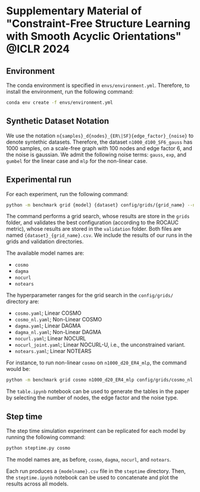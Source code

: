 # Supplementary Material of "Constraint-Free Structure Learning with Smooth Acyclic Orientations" @ICLR 2024

## Environment

The conda environment is specified in `envs/environment.yml`.
Therefore,
to install the environment,
run the following command:

```bash
conda env create -f envs/environment.yml
```

## Synthetic Dataset Notation

We use the notation `n{samples}_d{nodes}_{ER\|SF}{edge_factor}_{noise}`
to denote
syntethic datasets.
Therefore,
the dataset `n1000_d100_SF6_gauss` has 1000 samples,
on a scale-free graph with 100 nodes and edge factor 6,
and the noise is gaussian.
We admit the following noise terms:
`gauss`, `exp`, and `gumbel` for the linear case
and
`mlp` for the non-linear case.

## Experimental run

For each experiment,
run the following command:

```bash
python -m benchmark grid {model} {dataset} config/grids/{grid_name} --n_grid_samples={NSAMPLES} --num_cpus={NCPUS} --n_repetitions=5
```

The command performs a grid search, whose results are store in the `grids` folder, and validates the best configuration (according to the ROCAUC metric), whose results are stored in the `validation` folder. Both files are named `{dataset}_{grid_name}.csv`. We include the results of our runs in the grids and validation directories.

The available model names are:

- `cosmo`
- `dagma`
- `nocurl`
- `notears`

The hyperparameter ranges for the grid search in the `config/grids/` directory are:

- `cosmo.yaml`; Linear COSMO
- `cosmo_nl.yaml`; Non-Linear COSMO
- `dagma.yaml`; Linear DAGMA
- `dagma_nl.yaml`; Non-Linear DAGMA
- `nocurl.yaml`; Linear NOCURL
- `nocurl_joint.yaml`; Linear NOCURL-U, i.e., the unconstrained variant.
- `notears.yaml`; Linear NOTEARS

For instance, to run non-linear `cosmo` on `n1000_d20_ER4_mlp`, the command would be:
    
```bash
python -m benchmark grid cosmo n1000_d20_ER4_mlp config/grids/cosmo_nl.yaml --n_grid_samples=200 --num_cpus=50 --n_repetitions=5
```

The `table.ipynb` notebook can be used
to generate
the tables in the paper
by selecting
the number of nodes,
the edge factor
and the noise type.

## Step time

The step time simulation experiment can be replicated for each model by running the following command:

```bash
python steptime.py cosmo
```

The model names are, as before, `cosmo`, `dagma`, `nocurl`, and `notears`.

Each run produces a `{modelname}.csv` file in the `steptime` directory.
Then, the `steptime.ipynb` notebook can be used to concatenate and plot the results across all models.
